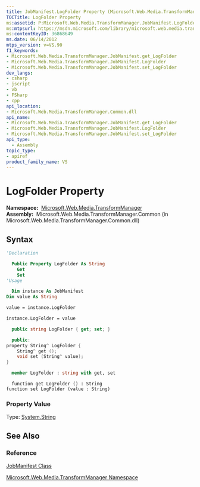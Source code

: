 ```yaml
---
title: JobManifest.LogFolder Property (Microsoft.Web.Media.TransformManager)
TOCTitle: LogFolder Property
ms:assetid: P:Microsoft.Web.Media.TransformManager.JobManifest.LogFolder
ms:mtpsurl: https://msdn.microsoft.com/library/microsoft.web.media.transformmanager.jobmanifest.logfolder(v=VS.90)
ms:contentKeyID: 36868649
ms.date: 06/14/2012
mtps_version: v=VS.90
f1_keywords:
- Microsoft.Web.Media.TransformManager.JobManifest.get_LogFolder
- Microsoft.Web.Media.TransformManager.JobManifest.LogFolder
- Microsoft.Web.Media.TransformManager.JobManifest.set_LogFolder
dev_langs:
- csharp
- jscript
- vb
- FSharp
- cpp
api_location:
- Microsoft.Web.Media.TransformManager.Common.dll
api_name:
- Microsoft.Web.Media.TransformManager.JobManifest.get_LogFolder
- Microsoft.Web.Media.TransformManager.JobManifest.LogFolder
- Microsoft.Web.Media.TransformManager.JobManifest.set_LogFolder
api_type:
  - Assembly
topic_type:
- apiref
product_family_name: VS
---
```


# LogFolder Property

**Namespace:**  [Microsoft.Web.Media.TransformManager](microsoft-web-media-transformmanager-namespace.md)  
**Assembly:**  Microsoft.Web.Media.TransformManager.Common (in Microsoft.Web.Media.TransformManager.Common.dll)

## Syntax

```vb
'Declaration

  Public Property LogFolder As String
    Get
    Set
'Usage

  Dim instance As JobManifest
Dim value As String

value = instance.LogFolder

instance.LogFolder = value
```

```csharp
  public string LogFolder { get; set; }
```

```cpp
  public:
property String^ LogFolder {
    String^ get ();
    void set (String^ value);
}
```

``` fsharp
  member LogFolder : string with get, set
```

```jscript
  function get LogFolder () : String
function set LogFolder (value : String)
```

### Property Value

Type: [System.String](https://msdn.microsoft.com/library/s1wwdcbf)  

## See Also

### Reference

[JobManifest Class](jobmanifest-class-microsoft-web-media-transformmanager.md)

[Microsoft.Web.Media.TransformManager Namespace](microsoft-web-media-transformmanager-namespace.md)


